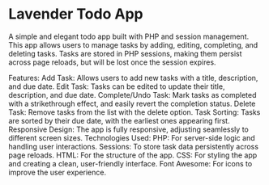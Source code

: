 # Lavender Todo App
A simple and elegant todo app built with PHP and session management. This app allows users to manage tasks by adding, editing, completing, and deleting tasks. Tasks are stored in PHP sessions, making them persist across page reloads, but will be lost once the session expires.

Features:
Add Task: Allows users to add new tasks with a title, description, and due date.
Edit Task: Tasks can be edited to update their title, description, and due date.
Complete/Undo Task: Mark tasks as completed with a strikethrough effect, and easily revert the completion status.
Delete Task: Remove tasks from the list with the delete option.
Task Sorting: Tasks are sorted by their due date, with the earliest ones appearing first.
Responsive Design: The app is fully responsive, adjusting seamlessly to different screen sizes.
Technologies Used:
PHP: For server-side logic and handling user interactions.
Sessions: To store task data persistently across page reloads.
HTML: For the structure of the app.
CSS: For styling the app and creating a clean, user-friendly interface.
Font Awesome: For icons to improve the user experience.
